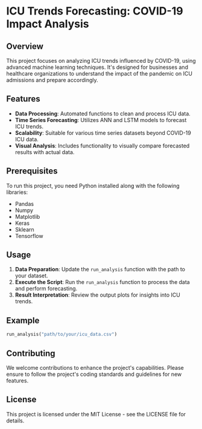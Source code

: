 # ICU Trends Forecasting: COVID-19 Impact Analysis

## Overview
This project focuses on analyzing ICU trends influenced by COVID-19, using advanced machine learning techniques. It's designed for businesses and healthcare organizations to understand the impact of the pandemic on ICU admissions and prepare accordingly.

## Features
- **Data Processing**: Automated functions to clean and process ICU data.
- **Time Series Forecasting**: Utilizes ANN and LSTM models to forecast ICU trends.
- **Scalability**: Suitable for various time series datasets beyond COVID-19 ICU data.
- **Visual Analysis**: Includes functionality to visually compare forecasted results with actual data.

## Prerequisites
To run this project, you need Python installed along with the following libraries:
- Pandas
- Numpy
- Matplotlib
- Keras
- Sklearn
- Tensorflow

## Usage
1. **Data Preparation**: Update the `run_analysis` function with the path to your dataset.
2. **Execute the Script**: Run the `run_analysis` function to process the data and perform forecasting.
3. **Result Interpretation**: Review the output plots for insights into ICU trends.

## Example
```python
run_analysis("path/to/your/icu_data.csv")
```

## Contributing
We welcome contributions to enhance the project's capabilities. Please ensure to follow the project's coding standards and guidelines for new features.

## License
This project is licensed under the MIT License - see the LICENSE file for details.
